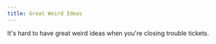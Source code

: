 ```yaml
---
title: Great Weird Ideas
---
```

It's hard to have great weird ideas when you're closing trouble tickets.
